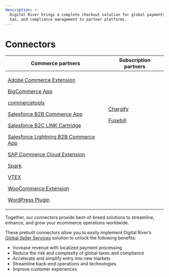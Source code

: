 ```yaml
---
description: >-
  Digital River brings a complete checkout solution for global payments, fraud,
  tax, and compliance management to partner platforms.
---
```


# Connectors

| Commerce partners                                                                                                                                                                                                                                                                                                                                                                                                                                                                                                                                                                                                                                                                                                                                                                                                                                                                                                                                                                                                 | Subscription partners                                                                                                                                                           |
| ----------------------------------------------------------------------------------------------------------------------------------------------------------------------------------------------------------------------------------------------------------------------------------------------------------------------------------------------------------------------------------------------------------------------------------------------------------------------------------------------------------------------------------------------------------------------------------------------------------------------------------------------------------------------------------------------------------------------------------------------------------------------------------------------------------------------------------------------------------------------------------------------------------------------------------------------------------------------------------------------------------------- | ------------------------------------------------------------------------------------------------------------------------------------------------------------------------------- |
| <p><a href="https://docs.digitalriver.com/magento/">Adobe Commerce Extension </a></p><p><a href="https://app.gitbook.com/o/-LqC_Nsz4Z-JxICCsFw3/s/-MYQsO02eKz9DuHs39Wm-887967055/">BigCommerce App</a></p><p><a href="https://docs.digitalriver.com/commercetools/">commercetools</a></p><p><a href="https://docs.digitalriver.com/salesforce-b2b/">Salesforce B2B Commerce App </a></p><p><a href="https://docs.digitalriver.com/salesforce-b2c/v/master-3/">Salesforce B2C LINK Cartridge</a></p><p><a href="https://docs.digitalriver.com/salesforce-lightning/v/master/">Salesforce Lightning B2B Commerce App</a></p><p><a href="https://docs.digitalriver.com/sap/">SAP Commerce Cloud Extension</a></p><p><a href="https://docs.digitalriver.com/spark/">Spark </a></p><p><a href="https://docs.digitalriver.com/vtex-1/">VTEX</a></p><p><a href="https://docs.digitalriver.com/woocommerce/">WooCommerce Extension</a></p><p><a href="https://docs.digitalriver.com/wordpress/">WordPress Plugin </a></p> | <p><a href="https://docs.digitalriver.com/chargify/">Chargify</a></p><p><a href="https://docs.digitalriver.com/fusebill/">Fusebill </a><br><br><br><br><br><br><br><br><br></p> |

Together, our connectors provide best-of-breed solutions to streamline, enhance, and grow your ecommerce operations worldwide.

These prebuilt connectors allow you to easily implement Digital River’s [Global Seller Services](https://www.digitalriver.com/global-seller-services/) solution to unlock the following benefits:

* Increase revenue with localized payment processing&#x20;
* Reduce the risk and complexity of global taxes and compliance&#x20;
* Accelerate and simplify entry into new markets&#x20;
* Streamline back-end operations and technologies&#x20;
* Improve customer experiences

